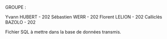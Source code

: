 GROUPE :

Yvann HUBERT - 202
Sébastien WERR - 202
Florent LELION - 202
Calliclès BAZOLO - 202

Fichier SQL à mettre dans la base de données transmis.
